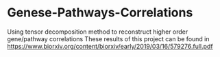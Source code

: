 # Genese-Pathways-Correlations
Using tensor decomposition method to reconstruct higher order gene/pathway correlations
These results of this project can be found in https://www.biorxiv.org/content/biorxiv/early/2019/03/16/579276.full.pdf

